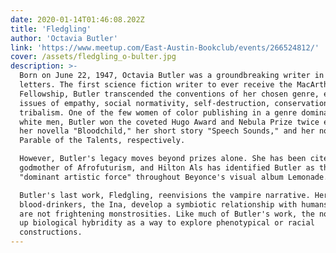```yaml
---
date: 2020-01-14T01:46:08.202Z
title: 'Fledgling'
author: 'Octavia Butler'
link: 'https://www.meetup.com/East-Austin-Bookclub/events/266524812/'
cover: /assets/fledgling_o-bulter.jpg
description: >-
  Born on June 22, 1947, Octavia Butler was a groundbreaking writer in American
  letters. The first science fiction writer to ever receive the MacArthur
  Fellowship, Butler transcended the conventions of her chosen genre, exploring
  issues of empathy, social normativity, self-destruction, conservation, and
  tribalism. One of the few women of color publishing in a genre dominated by
  white men, Butler won the coveted Hugo Award and Nebula Prize twice each for
  her novella "Bloodchild," her short story "Speech Sounds," and her novel
  Parable of the Talents, respectively.

  However, Butler's legacy moves beyond prizes alone. She has been cited as a
  godmother of Afrofuturism, and Hilton Als has identified Butler as the
  "dominant artistic force" throughout Beyonce's visual album Lemonade.

  Butler's last work, Fledgling, reenvisions the vampire narrative. Her
  blood-drinkers, the Ina, develop a symbiotic relationship with humans. They
  are not frightening monstrosities. Like much of Butler's work, the novel takes
  up biological hybridity as a way to explore phenotypical or racial
  constructions.
---
```


